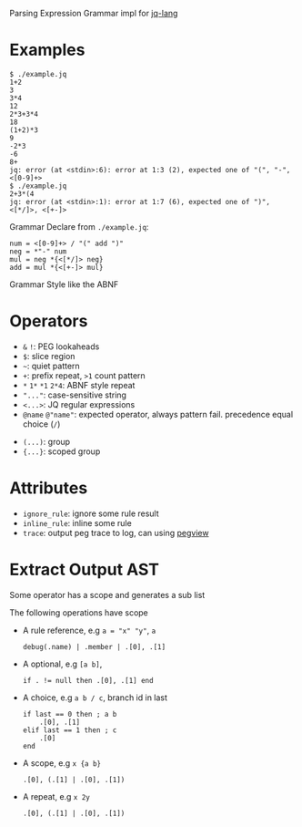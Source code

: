 Parsing Expression Grammar impl for [jq-lang]

# Examples
```
$ ./example.jq
1+2
3
3*4
12
2*3+3*4
18
(1+2)*3
9
-2*3
-6
8+
jq: error (at <stdin>:6): error at 1:3 (2), expected one of "(", "-", <[0-9]+>
$ ./example.jq
2+3*(4
jq: error (at <stdin>:1): error at 1:7 (6), expected one of ")", <[*/]>, <[+-]>
```

Grammar Declare from `./example.jq`:

```abnf
num = <[0-9]+> / "(" add ")"
neg = *"-" num
mul = neg *{<[*/]> neg}
add = mul *{<[+-]> mul}
```

Grammar Style like the ABNF

# Operators
- `&` `!`: PEG lookaheads
- `$`: slice region
- `~`: quiet pattern
- `+`: prefix repeat, `>1` count pattern
- `*` `1*` `*1` `2*4`: ABNF style repeat
- `"..."`: case-sensitive string
- `<...>`: JQ regular expressions
- `@name` `@"name"`: expected operator, always pattern fail.
  precedence equal choice (`/`)

* `(...)`: group
* `{...}`: scoped group


# Attributes
- `ignore_rule`: ignore some rule result
- `inline_rule`: inline some rule
- `trace`: output peg trace to log, can using [pegview]


# Extract Output AST
Some operator has a scope and generates a sub list

The following operations have scope
- A rule reference, e.g `a = "x" "y"`, `a`
  ```jq
  debug(.name) | .member | .[0], .[1]
  ```
- A optional, e.g `[a b]`,
  ```jq
  if . != null then .[0], .[1] end
  ```
- A choice, e.g `a b / c`, branch id in last
  ```jq
  if last == 0 then ; a b
      .[0], .[1]
  elif last == 1 then ; c
      .[0]
  end
  ```
- A scope, e.g `x {a b}`
  ```jq
  .[0], (.[1] | .[0], .[1])
  ```

- A repeat, e.g `x 2y`
  ```jq
  .[0], (.[1] | .[0], .[1])
  ```


[jq-lang]: https://github.com/jqlang/jq
[pegview]: https://github.com/A4-Tacks/pegview
